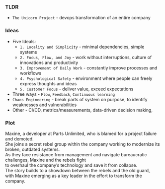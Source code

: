 ### TLDR
* `The Unicorn Project` - devops transformation of an entire company

### Ideas
* Five Ideals:
    * `1. Locality and Simplicity` - minimal dependencies, simple systems
    * `2. Focus, Flow, and Joy` - work without interruptions, culture of innovations and productivity
    * `3. Improvement of Daily Work` - constantly improve processes and workflows
    * `4. Psychological Safety` - environment where people can freely express thoughts and ideas
    * `5. Customer Focus` - deliver value, exceed expectations
* Three ways - `Flow`, `Feedback`, `Continuous learning`
* `Chaos Engineering` - break parts of system on purpose, to identify weaknesses and vulnerabilities
* Other - CI/CD, metrics/measurements, data-driven decision making, 

### Plot
Maxine, a developer at Parts Unlimited, who is blamed for a project failure and demoted. \
She joins a secret rebel group within the company working to modernize its broken, outdated systems. \
As they face resistance from management and navigate bureaucratic challenges, Maxine and the rebels fight \
to overhaul the company’s technology and save it from collapse. \
The story builds to a showdown between the rebels and the old guard, \
with Maxine emerging as a key leader in the effort to transform the company.
